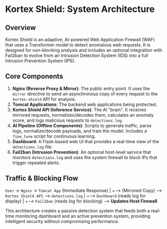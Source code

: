 # Kortex Shield: System Architecture

## Overview
Kortex Shield is an adaptive, AI-powered Web Application Firewall (WAF) that uses a Transformer model to detect anomalous web requests. It is designed for non-blocking analysis and includes an optional integration with Fail2ban to evolve from an Intrusion Detection System (IDS) into a full Intrusion Prevention System (IPS).

## Core Components
1.  **Nginx (Reverse Proxy & Mirror)**: The public entry point. It uses the `mirror` directive to send an asynchronous copy of every request to the `kortex-shield` API for analysis.
2.  **Tomcat Applications**: The backend web applications being protected.
3.  **Kortex Shield API (Inference Service)**: The AI "brain". It receives mirrored requests, normalizes/decodes them, calculates an anomaly score, and logs malicious requests to `detections.log`.
4.  **AI Pipeline (Offline Components)**: Scripts to generate traffic, parse logs, normalize/decode payloads, and train the model. Includes a `fine_tune` script for continuous learning.
5.  **Dashboard**: A Flask-based web UI that provides a real-time view of the `detections.log` file.
6.  **Fail2ban (Intrusion Prevention)**: An optional host-level service that monitors `detections.log` and uses the system firewall to block IPs that trigger repeated alerts.

## Traffic & Blocking Flow
`User` -> `Nginx` -> `Tomcat App` (Immediate Response)
   |
   +--> (Mirrored Copy) --> `Kortex Shield API` --> `detections.log`
                                                       |
                                                       +--> `Dashboard` (reads log for display)
                                                       |
                                                       +--> `Fail2ban` (reads log for blocking) --> **Updates Host Firewall**

This architecture creates a passive detection system that feeds both a real-time monitoring dashboard and an active prevention system, providing intelligent security without compromising performance.
